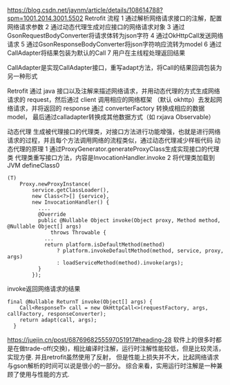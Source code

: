 
https://blog.csdn.net/jaynm/article/details/108614788?spm=1001.2014.3001.5502
Retrofit 流程
1 通过解析网络请求接口的注解，配置网络请求参数
2 通过动态代理生成对应接口的网络请求对象
3 通过GsonRequestBodyConverter将请求体转为json字符
4 通过OkHttpCall发送网络请求
5 通过GsonResponseBodyConverter将json字符响应流转为model
6 通过CallAdapter将结果包装为默认的Call
7 用户在主线程处理返回结果

CallAdapter是实现CallAdapter接口，重写adapt方法，将Call的结果回调包装为另一种形式

Retrofit 通过 java 接口以及注解来描述网络请求，并用动态代理的方式生成网络请求的 request，然后通过 client 调用相应的网络框架
（默认 okhttp）去发起网络请求，并将返回的 response 通过 converterFactory 转换成相应的数据 model，
最后通过calladapter转换成其他数据方式（如 rxjava Observable）

动态代理
生成被代理接口的代理类，对接口方法进行功能增强，也就是进行网络请求的过程，并且每个方法调用网络的流程类似，通过动态代理减少样板代码
动态代理的原理
1 通过ProxyGenerator.generateProxyClass生成实现接口的代理类
代理类重写接口方法，内容是InvocationHandler.invoke
2 将代理类加载到JVM    defineClass0
```
(T)
    Proxy.newProxyInstance(
        service.getClassLoader(),
        new Class<?>[] {service},
        new InvocationHandler() {
          ....
          @Override
          public @Nullable Object invoke(Object proxy, Method method, @Nullable Object[] args)
              throws Throwable {
            ...
            return platform.isDefaultMethod(method)
                ? platform.invokeDefaultMethod(method, service, proxy, args)
                : loadServiceMethod(method).invoke(args);
          }
        });
```
invoke返回网络请求的结果
```
final @Nullable ReturnT invoke(Object[] args) {
    Call<ResponseT> call = new OkHttpCall<>(requestFactory, args, callFactory, responseConverter);
    return adapt(call, args);
  }
```


https://juejin.cn/post/6876968255597051917#heading-28
软件上的很多时都是在做trade-off(交换)，相比编译时注解，运行时注解性能较低，但是比较灵活，实现方便. 并且retrofit虽然使用了反射，
但是性能上损失并不大，比起网络请求与gson解析的时间可以说是很小的一部分。 综合来看，实用运行时注解是一种兼顾了使用与性能的方式.
